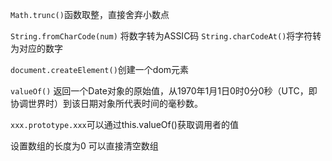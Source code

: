 ```Math.trunc()```函数取整，直接舍弃小数点


```String.fromCharCode(num)``` 将数字转为ASSIC码
```String.charCodeAt()```将字符转为对应的数字

```document.createElement()```创建一个dom元素

```valueOf()``` 返回一个Date对象的原始值，从1970年1月1日0时0分0秒（UTC，即协调世界时）到该日期对象所代表时间的毫秒数。


```xxx.prototype.xxx```可以通过this.valueOf()获取调用者的值


设置数组的长度为0 可以直接清空数组
